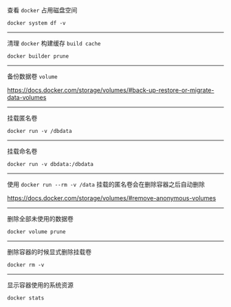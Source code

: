 查看 `docker` 占用磁盘空间

`docker system df -v`

---

清理 `docker` 构建缓存 `build cache`

`docker builder prune`

---

备份数据卷 `volume`

https://docs.docker.com/storage/volumes/#back-up-restore-or-migrate-data-volumes

---

挂载匿名卷

`docker run -v /dbdata`

---

挂载命名卷

`docker run -v dbdata:/dbdata`

---

使用 `docker run --rm -v /data` 挂载的匿名卷会在删除容器之后自动删除

https://docs.docker.com/storage/volumes/#remove-anonymous-volumes

---

删除全部未使用的数据卷

`docker volume prune`

---

删除容器的时候显式删除挂载卷

`docker rm -v`

---

显示容器使用的系统资源

`docker stats`
